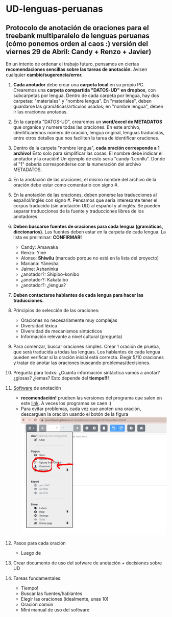 # UD-lenguas-peruanas
## **Protocolo de anotación de oraciones** para el treebank multiparalelo de lenguas peruanas (cómo ponemos orden al caos :) versión del viernes 29 de Abril: Candy + Renzo + Javier)
En un intento de ordenar el trabajo futuro, pensamos en ciertas **recomendaciones sencillas sobre las tareas de anotación.** Avisen cualquier **cambio/sugerencia/error.**
1. **Cada anotador** debe crear una **carpeta local** en su propio PC. Crearemos una **carpeta compartida "DATOS-UD" en dropbox**, con subcarpetas por lengua. Dentro de cada carpeta por lengua, hay dos carpetas: "materiales" y "nombre lengua". En "materiales", deben guardarse las gramáticas/artículos usados; en "nombre lengua", deben ir las oracionea anotadas.
2. En la carpeta "DATOS-UD", crearemos un **word/excel de METADATOS** que organice y numere todas las oraciones. En este archivo, identificaremos número de oración, lengua original, lenguas traducidas, entre otros detalles que nos faciliten la tarea de identificar oraciones.
2. Dentro de la carpeta "nombre lengua", **cada oración corresponde a 1 archivo!** Esto solo para simplificar las cosas. El nombre debe indicar el anotador y la oración! Un ejemplo de esto sería "candy-1.conllu". Donde el "1" debería corresponderse con la numeración del archivo METADATOS. 
3. En la anotación de las oraciones, el mismo nombre del archivo de la oración debe estar como comentario con signo #. 
4. En la anotación de las oraciones, deben ponerse las traducciones al español/inglés con signo #. Pensamos que sería interesante tener el corpus traducido (sin anotación UD) al español y al inglés. Se pueden separar traducciones de la fuente y traducciones libres de los anotadores. 
5. **Deben buscarse **fuentes** de oraciones para cada lengua (gramáticas, diccionarios).** Las fuentes deben estar en la carpeta de cada lengua. La lista es preliminar: **CONFIRMAR!** 
    - Candy: Amawaka
    - Renzo: Yine
    - Alonso: **Shiwilu** (marcado porque no está en la lista del proyecto)
    - Mariana: Yánesha
    - Jaime: Ashaninka
    - ¿anotador?: Shipibo-konibo 
    - ¿anotador?: Kakataibo
    - ¿anotador?: ¿lengua?
6. **Deben contactarse hablantes de cada lengua para hacer las traducciones.**
7. Principios de selección de las oraciones:
    - Oraciones no necesariamente muy complejas
    - Diversidad léxica
    - Diversidad de mecanismos sintácticos
    - Información relevante a nivel cultural (pregunta)
8. Para comenzar, buscar oraciones simples. Crear 1 oración de prueba, que será traducida a todas las lenguas. Los hablantes de cada lengua pueden verificar si la oración inicial está correcta. Elegir 5/10 oraciones y tratar de anotar las oraciones buscando problemas/decisiones. 
9. Pregunta para todxs: ¿Cuánta información sintáctica vamos a anotar? ¿glosas? ¿lemas? Esto depende del **tiempo!!!**
10. [Software](https://github.com/jonorthwash/ud-annotatrix) de anotación
    -   **recomendación!** prueben las versiones del programa que salen en este [link](https://github.com/jonorthwash/ud-annotatrix#remote-static-files). A veces los programas se caen :(
    -   Para evitar problemas, cada vez que anoten una oración, descarguen la oración usando el botón de la figura![](imagenes/download.JPG)
11. Pasos para cada oración
    - Luego de  

12. Crear documento de uso del sofware de anotación + decisiones sobre UD
13. Tareas fundamentales:
    - Tiempo!
    - Buscar las fuentes/hablantes
    - Elegir las oraciones (idealmente, unas 10)
    - Oración común
    - Mini manual de uso del software







